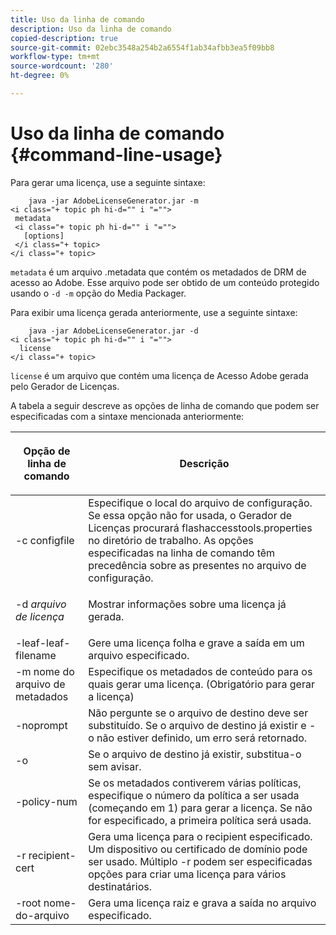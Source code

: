 ```yaml
---
title: Uso da linha de comando
description: Uso da linha de comando
copied-description: true
source-git-commit: 02ebc3548a254b2a6554f1ab34afbb3ea5f09bb8
workflow-type: tm+mt
source-wordcount: '280'
ht-degree: 0%

---
```


# Uso da linha de comando {#command-line-usage}

Para gerar uma licença, use a seguinte sintaxe:

```
    java -jar AdobeLicenseGenerator.jar -m 
<i class="+ topic ph hi-d="" i "="">
 metadata 
 <i class="+ topic ph hi-d="" i "="">
   [options]
 </i class="+ topic>
</i class="+ topic>
```

`metadata` é um arquivo .metadata que contém os metadados de DRM de acesso ao Adobe. Esse arquivo pode ser obtido de um conteúdo protegido usando o `-d -m` opção do Media Packager.

Para exibir uma licença gerada anteriormente, use a seguinte sintaxe:

```
    java -jar AdobeLicenseGenerator.jar -d 
<i class="+ topic ph hi-d="" i "="">
  license
</i class="+ topic>
```

`license` é um arquivo que contém uma licença de Acesso Adobe gerada pelo Gerador de Licenças.

A tabela a seguir descreve as opções de linha de comando que podem ser especificadas com a sintaxe mencionada anteriormente:

<table frame="all" colsep="1" rowsep="1" class="+ topic/table adobe-d/table " id="table_skr_vry_n4"> 
 <thead class="- topic/thead "> 
  <tr rowsep="1" class="- topic/row "> 
   <th colname="1" class="- topic/entry entry"> <p class="- topic/p ">Opção de linha de comando </p> </th> 
   <th colname="2" class="- topic/entry entry"> <p class="- topic/p ">Descrição </p> </th> 
  </tr> 
 </thead>
 <tbody class="- topic/tbody "> 
  <tr rowsep="1" class="- topic/row "> 
   <td colname="1" class="- topic/entry "><span class="+ topic/ph pr-d/codeph codeph">-c configfile</span> </td> 
   <td colname="2" class="- topic/entry "> Especifique o local do arquivo de configuração. Se essa opção não for usada, o Gerador de Licenças procurará flashaccesstools.properties no diretório de trabalho. As opções especificadas na linha de comando têm precedência sobre as presentes no arquivo de configuração. </td> 
  </tr> 
  <tr rowsep="1" class="- topic/row "> 
   <td colname="1" class="- topic/entry "> <p class="- topic/p ">-d <i class="+ topic/ph hi-d/i "><span class="+ topic/ph pr-d/codeph codeph"> arquivo de licença</span></i> </p> </td> 
   <td colname="2" class="- topic/entry "> Mostrar informações sobre uma licença já gerada. </td> 
  </tr> 
  <tr rowsep="1" class="- topic/row "> 
   <td colname="1" class="- topic/entry "><span class="+ topic/ph pr-d/codeph codeph">-leaf-leaf-filename</span> </td> 
   <td colname="2" class="- topic/entry "> Gere uma licença folha e grave a saída em um arquivo especificado. </td> 
  </tr> 
  <tr rowsep="1" class="- topic/row "> 
   <td colname="1" class="- topic/entry "><span class="+ topic/ph pr-d/codeph codeph">-m nome do arquivo de metadados</span> </td> 
   <td colname="2" class="- topic/entry "> Especifique os metadados de conteúdo para os quais gerar uma licença. (Obrigatório para gerar a licença) </td> 
  </tr> 
  <tr rowsep="1" class="- topic/row "> 
   <td colname="1" class="- topic/entry "><span class="codeph"> -noprompt</span> </td> 
   <td colname="2" class="- topic/entry ">Não pergunte se o arquivo de destino deve ser substituído. Se o arquivo de destino já existir e <span class="codeph"> -o</span> não estiver definido, um erro será retornado. </td> 
  </tr> 
  <tr rowsep="1" class="- topic/row "> 
   <td colname="1" class="- topic/entry "><span class="codeph"> -o</span> </td> 
   <td colname="2" class="- topic/entry "> Se o arquivo de destino já existir, substitua-o sem avisar. </td> 
  </tr> 
  <tr rowsep="1" class="- topic/row "> 
   <td colname="1" class="- topic/entry "><span class="+ topic/ph pr-d/codeph codeph">-policy-num</span> </td> 
   <td colname="2" class="- topic/entry "> Se os metadados contiverem várias políticas, especifique o número da política a ser usada (começando em 1) para gerar a licença. Se não for especificado, a primeira política será usada. </td> 
  </tr> 
  <tr rowsep="1" class="- topic/row "> 
   <td colname="1" class="- topic/entry "><span class="+ topic/ph pr-d/codeph codeph">-r recipient-cert</span> </td> 
   <td colname="2" class="- topic/entry ">Gera uma licença para o recipient especificado. Um dispositivo ou certificado de domínio pode ser usado. Múltiplo <span class="+ topic/ph pr-d/codeph codeph"> -r </span>podem ser especificadas opções para criar uma licença para vários destinatários. </td> 
  </tr> 
  <tr rowsep="0" class="- topic/row "> 
   <td colname="1" class="- topic/entry "><span class="+ topic/ph pr-d/codeph codeph">-root nome-do-arquivo</span> </td> 
   <td colname="2" class="- topic/entry "> Gera uma licença raiz e grava a saída no arquivo especificado. </td> 
  </tr> 
 </tbody> 
</table>
